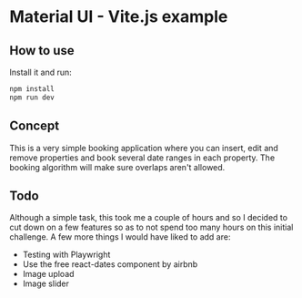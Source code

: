 # Material UI - Vite.js example

## How to use

Install it and run:

```bash
npm install
npm run dev
```

## Concept

This is a very simple booking application where you can insert, edit and remove properties and book several date ranges in each property. The booking algorithm will make sure overlaps aren't allowed.

## Todo

Although a simple task, this took me a couple of hours and so I decided to cut down on a few features so as to not spend too many hours on this initial challenge. A few more things I would have liked to add are:

* Testing with Playwright
* Use the free react-dates component by airbnb
* Image upload
* Image slider
